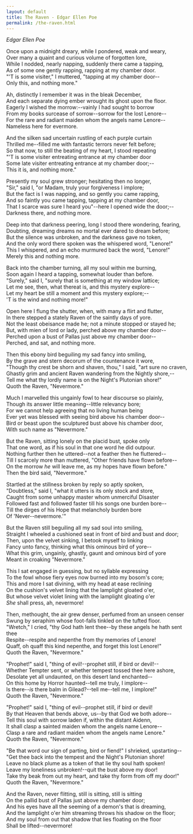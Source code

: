 ```yaml
---
layout: default
title: The Raven - Edgar Ellen Poe
permalink: /the-raven.html
---
```


*Edgar Ellen Poe*

Once upon a midnight dreary, while I pondered, weak and weary,  
Over many a quaint and curious volume of forgotten lore,    
While I nodded, nearly napping, suddenly there came a tapping,    
As of some one gently rapping, rapping at my chamber door.  
"'T is some visiter," I muttered, "tapping at my chamber door--  
                      Only this, and nothing more."  
  
Ah, distinctly I remember it was in the bleak December,  
And each separate dying ember wrought its ghost upon the floor.  
Eagerly I wished the morrow:--vainly I had sought to borrow  
From my books surcease of sorrow--sorrow for the lost Lenore--  
For the rare and radiant maiden whom the angels name Lenore--  
                      Nameless here for evermore.  
  
And the silken sad uncertain rustling of each purple curtain  
Thrilled me--filled me with fantastic terrors never felt before;  
So that now, to still the beating of my heart, I stood repeating  
"'T is some visiter entreating entrance at my chamber door  
Some late visiter entreating entrance at my chamber door;--  
                      This it is, and nothing more."  
  
Presently my soul grew stronger; hesitating then no longer,  
"Sir," said I, "or Madam, truly your forgiveness I implore;  
But the fact is I was napping, and so gently you came rapping,  
And so faintly you came tapping, tapping at my chamber door,  
That I scarce was sure I heard you"--here I opened wide the door;--  
                      Darkness there, and nothing more.  
  
Deep into that darkness peering, long I stood there wondering, fearing,  
Doubting, dreaming dreams no mortal ever dared to dream before;  
But the silence was unbroken, and the darkness gave no token,  
And the only word there spoken was the whispered word, "Lenore!"  
This I whispered, and an echo murmured back the word, "Lenore!"  
                      Merely this and nothing more.  
  
Back into the chamber turning, all my soul within me burning,  
Soon again I heard a tapping, somewhat louder than before.  
"Surely," said I, "surely that is something at my window lattice;  
Let me see, then, what thereat is, and this mystery explore--  
Let my heart be still a moment and this mystery explore;--  
                      'T is the wind and nothing more!"  
  
Open here I flung the shutter, when, with many a flirt and flutter,  
In there stepped a stately Raven of the saintly days of yore.  
Not the least obeisance made he; not a minute stopped or stayed he;  
But, with mien of lord or lady, perched above my chamber door--  
Perched upon a bust of Pallas just above my chamber door--  
                      Perched, and sat, and nothing more.  
  
Then this ebony bird beguiling my sad fancy into smiling,  
By the grave and stern decorum of the countenance it wore,  
"Though thy crest be shorn and shaven, thou," I said, "art sure no craven,  
Ghastly grim and ancient Raven wandering from the Nightly shore,--  
Tell me what thy lordly name is on the Night's Plutonian shore!"  
                      Quoth the Raven, "Nevermore."  
  
Much I marvelled this ungainly fowl to hear discourse so plainly,  
Though its answer little meaning--little relevancy bore;  
For we cannot help agreeing that no living human being  
Ever yet was blessed with seeing bird above his chamber door--  
Bird or beast upon the sculptured bust above his chamber door,  
                      With such name as "Nevermore."  
  
But the Raven, sitting lonely on the placid bust, spoke only  
That one word, as if his soul in that one word he did outpour.  
Nothing further then he uttered--not a feather then he fluttered--  
Till I scarcely more than muttered, "Other friends have flown before--  
On the morrow _he_ will leave me, as my hopes have flown before."  
                      Then the bird said, "Nevermore."  
  
Startled at the stillness broken by reply so aptly spoken,  
"Doubtless," said I, "what it utters is its only stock and store,  
Caught from some unhappy master whom unmerciful Disaster  
Followed fast and followed faster till his songs one burden bore--  
Till the dirges of his Hope that melancholy burden bore  
                      Of 'Never--nevermore.'"  
  
But the Raven still beguiling all my sad soul into smiling,  
Straight I wheeled a cushioned seat in front of bird and bust and door;  
Then, upon the velvet sinking, I betook myself to linking  
Fancy unto fancy, thinking what this ominous bird of yore--  
What this grim, ungainly, ghastly, gaunt and ominous bird of yore  
                      Meant in croaking "Nevermore."  
  
This I sat engaged in guessing, but no syllable expressing  
To the fowl whose fiery eyes now burned into my bosom's core;  
This and more I sat divining, with my head at ease reclining  
On the cushion's velvet lining that the lamplight gloated o'er,  
But whose velvet violet lining with the lamplight gloating o'er  
                      _She_ shall press, ah, nevermore!  
  
Then, methought, the air grew denser, perfumed from an unseen censer  
Swung by seraphim whose foot-falls tinkled on the tufted floor.  
"Wretch," I cried, "thy God hath lent thee--by these angels he hath sent thee  
Respite--respite and nepenthe from thy memories of Lenore!  
Quaff, oh quaff this kind nepenthe, and forget this lost Lenore!"  
                      Quoth the Raven, "Nevermore."  
  
"Prophet!" said I, "thing of evil!--prophet still, if bird or devil!--  
Whether Tempter sent, or whether tempest tossed thee here ashore,  
Desolate yet all undaunted, on this desert land enchanted--  
On this home by Horror haunted--tell me truly, I implore--  
Is there--_is_ there balm in Gilead?--tell me--tell me, I implore!"  
                      Quoth the Raven, "Nevermore."  
  
"Prophet!" said I, "thing of evil--prophet still, if bird or devil!  
By that Heaven that bends above, us--by that God we both adore--  
Tell this soul with sorrow laden if, within the distant Aidenn,  
It shall clasp a sainted maiden whom the angels name Lenore--  
Clasp a rare and radiant maiden whom the angels name Lenore."  
                      Quoth the Raven, "Nevermore."  
  
"Be that word our sign of parting, bird or fiend!" I shrieked, upstarting--  
"Get thee back into the tempest and the Night's Plutonian shore!  
Leave no black plume as a token of that lie thy soul hath spoken!  
Leave my loneliness unbroken!--quit the bust above my door!  
Take thy beak from out my heart, and take thy form from off my door!"  
                      Quoth the Raven, "Nevermore."  
  
And the Raven, never flitting, still is sitting, still is sitting  
On the pallid bust of Pallas just above my chamber door;  
And his eyes have all the seeming of a demon's that is dreaming,  
And the lamplight o'er him streaming throws his shadow on the floor;  
And my soul from out that shadow that lies floating on the floor  
                      Shall be lifted--nevermore!  









